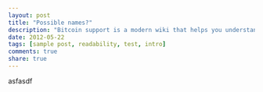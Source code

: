 ```yaml
---
layout: post
title: "Possible names?"
description: "Bitcoin support is a modern wiki that helps you understand every corner of the bitcoin world."
date: 2012-05-22
tags: [sample post, readability, test, intro]
comments: true
share: true
---
```

asfasdf
